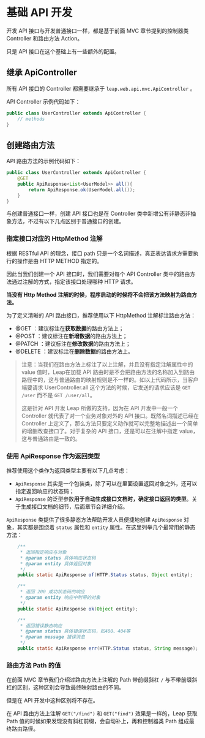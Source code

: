 # 基础 API 开发

开发 API 接口与开发普通接口一样，都是基于前面 MVC 章节提到的控制器类 Controller 和路由方法 Action。

只是 API 接口在这个基础上有一些额外的配置。

## 继承 ApiController

所有 API 接口的 Controller 都需要继承于 `leap.web.api.mvc.ApiController` 。

API Controller 示例代码如下：

```java
public class UserController extends ApiController {
    // methods
}
```

## 创建路由方法

API 路由方法的示例代码如下：

```java
public class UserController extends ApiController {
    @GET
    public ApiResponse<List<UserModel>> all(){
        return ApiResponse.ok(UserModel.all());
    }
}
```

与创建普通接口一样，创建 API 接口也是在 Controller 类中新增公有非静态非抽象方法，不过有以下几点区别于普通接口的创建。

### 指定接口对应的 HttpMethod 注解

根据 RESTful API 的理念，接口 path 只是一个名词描述，真正表达请求方需要执行的操作是由 HTTP METHOD 指定的。

因此当我们创建一个 API 接口时，我们需要对每个 API Controller 类中的路由方法通过注解的方式，指定该接口处理哪种 HTTP 请求。

**当没有 Http Method 注解的时候，程序启动的时候将不会把该方法映射为路由方法。**

为了定义清晰的 API 路由接口，推荐使用以下 HttpMethod 注解标注路由方法：

* @GET ：建议标注在**获取数据**的路由方法上；
* @POST ：建议标注在**新增数据**的路由方法上；
* @PATCH ：建议标注在**修改数据**的路由方法上；
* @DELETE ：建议标注在**删除数据**的路由方法上。

> 注意：当我们在路由方法上标注了以上注解，并且没有指定注解属性中的 value 值时，Leap在加载 API 路由时是不会把路由方法的名称加入到路由路径中的，这与普通路由的映射规则是不一样的。如以上代码所示，当客户端要请求 UserController.all 这个方法的时候，它发送的请求应该是 `GET /user` 而不是 `GET /user/all`。
>
> 这是针对 API 开发 Leap 所做的支持，因为在 API 开发中一般一个 Controller 就代表了对一个业务对象对外的 API 接口。既然名词描述已经在 Controller 上定义了，那么方法只要定义动作就可以完整地描述出一个简单的增删改查接口了。对于复杂的 API 接口，还是可以在注解中指定 value，这与普通路由是一致的。

### 使用 ApiResponse 作为返回类型

推荐使用这个类作为返回类型主要有以下几点考虑：

* `ApiResponse` 其实是一个包装类，除了可以在里面设置返回对象之外，还可以指定返回响应的状态码；
* `ApiResponse` 的泛型参数**用于自动生成接口文档时，确定接口返回的类型**。关于生成接口文档的细节，后面章节会详细介绍。

`ApiResponse` 类提供了很多静态方法帮助开发人员便捷地创建 `ApiResponse` 对象，其实都是围绕着 `status` 属性和 `entity` 属性。在这里列举几个最常用的静态方法：

```java
    /**
     * 返回指定响应与对象
     * @param status 具体响应状态码
     * @param entity 具体返回对象
     */
    public static ApiResponse of(HTTP.Status status, Object entity);

    /**
     * 返回 200 成功状态码的响应
     * @param entity 响应中附带的对象
     */
    public static ApiResponse ok(Object entity);

    /**
     * 返回错误静态响应
     * @param status 具体错误状态码，如400、404等
     * @param message 错误消息
     */
    public static ApiResponse err(HTTP.Status status, String message);
```

### 路由方法 Path 的值

在前面 MVC 章节我们介绍过路由方法上注解的 Path 带前缀斜杠 `/` 与不带前缀斜杠的区别，这种区别会导致最终映射路由的不同。

但是在 API 开发中这种区别将不存在。

在 API 路由方法上注解 `GET("/find")` 和 `GET("find")` 效果是一样的，Leap 获取 Path 值的时候如果发现没有斜杠前缀，会自动补上，再和控制器类 Path 组成最终路由路径。